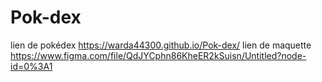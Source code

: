 # Pok-dex
lien de pokédex https://warda44300.github.io/Pok-dex/
lien de maquette https://www.figma.com/file/QdJYCphn86KheER2kSuisn/Untitled?node-id=0%3A1

